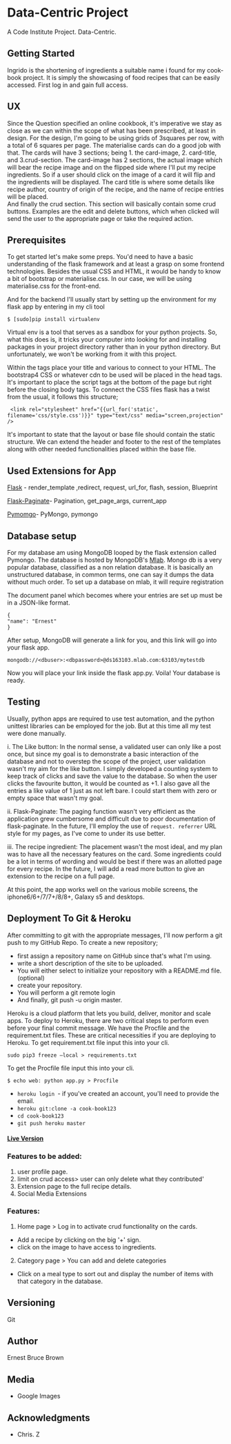 # Data-Centric Project

A Code Institute Project. Data-Centric.

## Getting Started

Ingrido is the shortening of ingredients a suitable name i found for my cook-book project. It is simply the showcasing of food recipes that can be easily accessed. First log in and gain full access. 

## UX

 Since the Question specified an online cookbook, it's imperative we stay as close as we can within the scope of what has been prescribed, at least in design. For the design, I'm going to be using grids of 3squares per row, with a total of 6 squares per page. The materialise cards can do a good job with that. The cards will have 3 sections; being 1. the card-image, 2. card-title, and 3.crud-section.
 The card-image has 2 sections, the actual image which will bear the recipe image and on the flipped side where I'll put my recipe ingredients. So if a user should click on the image of a card it will flip and the ingredients will be displayed. The card title is where some details like recipe author, country of origin of the recipe, and the name of recipe entries will be placed.  
 And finally the crud section. This section will basically contain some crud buttons. Examples are the edit and delete buttons, which when clicked will send the user to the appropriate page or take the required action.
 
 
 
## Prerequisites

To get started let's make some preps. You'd need to have a basic understanding of the flask framework and at least a grasp on some frontend technologies. Besides the usual CSS and HTML, it would be handy to know a bit of bootstrap or materialise.css. In our case, we will be using materialise.css for the front-end. 


And for the backend I'll usually start by setting up the environment for my flask app by entering in my cli tool

``` 
$ [sudo]pip install virtualenv 
```
Virtual env is a tool that serves as a sandbox for your python projects. So, what this does is, it tricks your computer into looking for and installing packages in your project directory rather than in your python directory. 
But unfortunately, we won't be working from it with this project.

Within the <head> tags place your title and various <links> to connect to your HTML. The bootstrap4 CSS or whatever cdn to be used will be placed in the head tags. It's important to place the script tags at the bottom of the page but right before the closing body tags.
To connect the CSS files flask has a twist from the usual, it follows this structure;
 
```
 <link rel="stylesheet" href="{{url_for('static', filename='css/style.css')}}" type="text/css" media="screen,projection" />
 ```
 
 It's important to state that the layout or base file should contain the static structure. We can extend the header and footer to the rest of the templates along with other needed functionalities placed within the base file. 
 

## Used Extensions for App

[Flask](http://flask.pocoo.org/) - render_template ,redirect, request, url_for, flash, session, Blueprint

[Flask-Paginate](https://pythonhosted.org/Flask-paginate/)- Pagination, get_page_args, current_app

[Pymomgo](https://api.mongodb.com/python/current/)- PyMongo, pymongo


## Database setup

For my database am using MongoDB looped by the flask extension called Pymongo.
The database is hosted by MongoDB's [Mlab](mlab.com). 
Mongo db is a very popular database, classified as a non relation database. 
It is basically an unstructured database, in common terms, one can say it dumps the data without much order.
To set up a database on mlab, it will require registration 

The document panel which becomes where your entries are set up must be in a JSON-like format.
```
{
"name": "Ernest"
}
```
After setup, MongoDB will generate a link for you, and this link will go into your flask app.
```
mongodb://<dbuser>:<dbpassword>@ds163103.mlab.com:63103/mytestdb
```
Now you will place your link inside the flask app.py.
Voila! Your database is ready.


## Testing

Usually, python apps are required to use test automation, and the python unittest libraries can be employed for the job.
But at this time all my test were done manually.

i. The Like button: In the normal sense, a validated user can only like a post once, but since my goal is to demonstrate a basic interaction of the database and not to overstep the scope of the project, user validation wasn't my aim for the like button. I simply developed a counting system to keep track of clicks and save the value to the database. So when the user clicks the favourite button, it would be counted as +1. I also gave all the entries a like value of 1 just as not left bare. I could start them with zero or empty space that wasn't my goal.

ii. Flask-Paginate: The paging function wasn't very efficient as the application grew cumbersome and difficult due to poor documentation of flask-paginate. In the future, I'll employ the use of ``` request. referrer ```
URL style for my pages, as I've come to under its use better.

iii. The recipe ingredient: The placement wasn't the most ideal, and my plan was to have all the necessary features on the card. Some ingredients could be a lot in terms of wording and would be best if there was an allotted page for every recipe. In the future, I will add a read more button to give an extension to the recipe on a full page.

At this point, the app works well on the various mobile screens, the iphone6/6+/7/7+/8/8+, Galaxy s5 and desktops. 


## Deployment To Git & Heroku

After committing to git with the appropriate messages, 
I'll now perform a git push to my GitHub Repo.
To create a new repository;
* first assign a repository name on GitHub since that's what I'm using.
* write a short description of the site to be uploaded.
* You will either select to initialize your repository with a README.md file. (optional)
* create your repository.
* You will perform a git remote login
* And finally, git push -u origin master.

Heroku is a cloud platform that lets you build, deliver, monitor and scale apps.
To deploy to Heroku, there are two critical steps to perform even before your final commit message.
We have the Procfile and the requirement.txt files. 
These are critical necessities if you are deploying to Heroku.
To get requirement.txt file input this into your cli.
```
sudo pip3 freeze —local > requirements.txt
```
To get the Procfile file input this into your cli.
```
$ echo web: python app.py > Procfile
```




* ```heroku login ```- if you've created an account, you'll need to provide the email.
* ```heroku git:clone -a cook-book123 ```
* ``` cd cook-book123 ```
* ``` git push heroku master ```

#### [Live Version](https://ingrido.herokuapp.com/)

### Features to be added:

1. user profile page.
2. limit on crud access> user can only delete what they contributed'
3. Extension page to the full recipe details.
4. Social Media Extensions 


### Features:

1. Home page > Log in to activate crud functionality on the cards.
* Add a recipe by clicking on the big '+' sign.
* click on the image to have access to ingredients.
2. Category page > You can add and delete categories
* Click on a meal type to sort out and display the number of items with that category in the database.




## Versioning

 Git


## Author

Ernest Bruce Brown


## Media

* Google Images


## Acknowledgments

* Chris. Z



